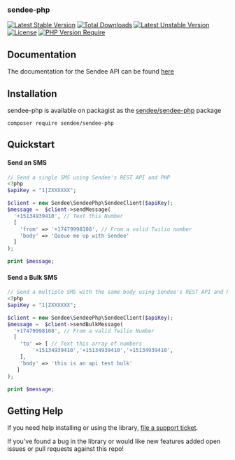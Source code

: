 ### sendee-php
[![Latest Stable Version](http://poser.pugx.org/sendee/sendee-php/v)](https://packagist.org/packages/sendee/sendee-php) [![Total Downloads](http://poser.pugx.org/sendee/sendee-php/downloads)](https://packagist.org/packages/sendee/sendee-php) [![Latest Unstable Version](http://poser.pugx.org/sendee/sendee-php/v/unstable)](https://packagist.org/packages/sendee/sendee-php) [![License](http://poser.pugx.org/sendee/sendee-php/license)](https://packagist.org/packages/sendee/sendee-php) [![PHP Version Require](http://poser.pugx.org/sendee/sendee-php/require/php)](https://packagist.org/packages/sendee/sendee-php)

## Documentation
The documentation for the Sendee API can be found [here](https://docs.gosendee.com/sendee-api-docs)

## Installation
sendee-php is available on packagist as the [sendee/sendee-php](https://packagist.org/packages/sendee/sendee-php) package

```
composer require sendee/sendee-php
```

## Quickstart

#### Send an SMS

```php
// Send a single SMS using Sendee's REST API and PHP
<?php
$apiKey = "1|ZXXXXXX";

$client = new Sendee\SendeePhp\SendeeClient($apiKey);
$message =  $client->sendMessage(
  '+15134939410', // Text this Number
  [
    'from' => '+17479998108', // From a valid Twilio number
    'body' => 'Queue me up with Sendee'
  ]
);

print $message;

```

#### Send a Bulk SMS

```php
// Send a multiple SMS with the same body using Sendee's REST API and PHP
<?php
$apiKey = "1|ZXXXXXX";

$client = new Sendee\SendeePhp\SendeeClient($apiKey);
$message =  $client->sendBulkMessage(
  '+17479998108', // From a valid Twilio Number
  [
    'to' => [ // Text this array of numbers
        '+15134939410','+15134939410','+15134939410',
    ],
    'body' => 'this is an api test bulk'
   ]
);

print $message;
```

## Getting Help

If you need help installing or using the library, [file a support ticket](https://gosendee.com/support).

If you've found a bug in the library or would like new features added open issues or pull requests against this repo!